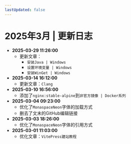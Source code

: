 ```yaml
---
lastUpdated: false
---
```


# 2025年3月 | 更新日志

- **2025-03-29 11:26:00**
  - 更新文章：
    - `安装Java | Windows`
    - `设置环境变量 | Windows`
    - `安装WinGet | Windows`
- **2025-03-14 16:12:00**
  - 更新文章：`Clang`
- **2025-03-10 16:56:00**
  - 添加了`nginx:stable-alpine`到`非官方镜像 | Docker系列`
- **2025-03-04 09:23:00**
  - 优化了`MonaspaceNeon`字体的加载方式
  - 删去了文末的GitHub编辑链接
- **2025-03-03 18:26:00**
  - 优化了`MonaspaceNeon`字体的引用方式
- **2025-03-01 11:03:00**
  - 优化文章：`VitePress建站教程`
